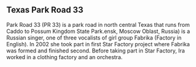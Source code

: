 ## Texas Park Road 33

Park Road 33 (PR 33) is a park road in north central Texas that runs from Caddo to Possum Kingdom State Park.ensk, Moscow Oblast, Russia) is a Russian singer, one of three vocalists of girl group Fabrika (Factory in English). In 2002 she took part in first Star Factory project where Fabrika was formed and finished second.
Before taking part in Star Factory, Ira worked in a clothing factory and an orchestra.